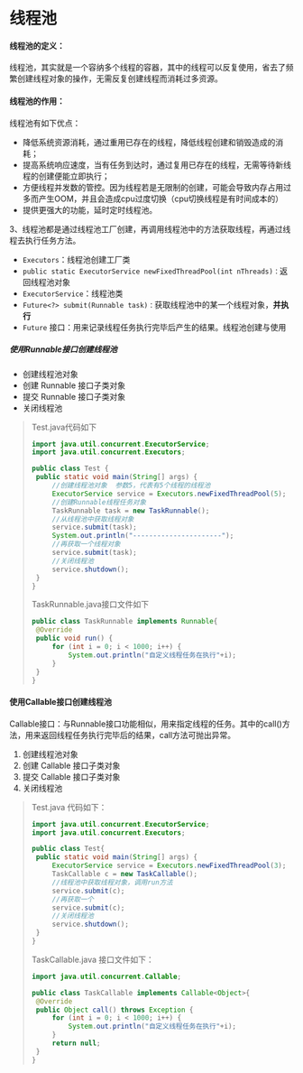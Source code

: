 # 线程池

#### 线程池的定义：

线程池，其实就是一个容纳多个线程的容器，其中的线程可以反复使用，省去了频繁创建线程对象的操作，无需反复创建线程而消耗过多资源。

#### 线程池的作用：

线程池有如下优点：

- 降低系统资源消耗，通过重用已存在的线程，降低线程创建和销毁造成的消耗；
- 提高系统响应速度，当有任务到达时，通过复用已存在的线程，无需等待新线程的创建便能立即执行；
- 方便线程并发数的管控。因为线程若是无限制的创建，可能会导致内存占用过多而产生OOM，并且会造成cpu过度切换（cpu切换线程是有时间成本的）
- 提供更强大的功能，延时定时线程池。

3、线程池都是通过线程池工厂创建，再调用线程池中的方法获取线程，再通过线程去执行任务方法。        

- `Executors`：线程池创建工厂类
- `public static ExecutorService newFixedThreadPool(int nThreads)：`返回线程池对象
- `ExecutorService`：线程池类
- `Future<?> submit(Runnable task)：`获取线程池中的某一个线程对象，**并执行**
- `Future` 接口：用来记录线程任务执行完毕后产生的结果。线程池创建与使用



##### 使用Runnable接口创建线程池

- 创建线程池对象
- 创建 Runnable 接口子类对象
- 提交 Runnable 接口子类对象
- 关闭线程池

> Test.java代码如下
>
> ```java
> import java.util.concurrent.ExecutorService;
> import java.util.concurrent.Executors;
> 
> public class Test {
>  public static void main(String[] args) {
>      //创建线程池对象  参数5，代表有5个线程的线程池
>      ExecutorService service = Executors.newFixedThreadPool(5);
>      //创建Runnable线程任务对象
>      TaskRunnable task = new TaskRunnable();
>      //从线程池中获取线程对象
>      service.submit(task);
>      System.out.println("----------------------");
>      //再获取一个线程对象
>      service.submit(task);
>      //关闭线程池
>      service.shutdown();
>  }
> }
> ```
>
> TaskRunnable.java接口文件如下
>
> ```java
> public class TaskRunnable implements Runnable{
>  @Override
>  public void run() {
>      for (int i = 0; i < 1000; i++) {
>          System.out.println("自定义线程任务在执行"+i);
>      }
>  }
> }
> ```

#### 使用Callable接口创建线程池

Callable接口：与Runnable接口功能相似，用来指定线程的任务。其中的call()方法，用来返回线程任务执行完毕后的结果，call方法可抛出异常。

1. 创建线程池对象
2. 创建 Callable 接口子类对象
3. 提交 Callable 接口子类对象
4. 关闭线程池

> Test.java 代码如下：
>
> ```java
> import java.util.concurrent.ExecutorService;
> import java.util.concurrent.Executors;
> 
> public class Test{
>  public static void main(String[] args) {
>      ExecutorService service = Executors.newFixedThreadPool(3);
>      TaskCallable c = new TaskCallable();
>      //线程池中获取线程对象，调用run方法
>      service.submit(c);
>      //再获取一个
>      service.submit(c);
>      //关闭线程池
>      service.shutdown();
>  }
> }
> ```
>
> TaskCallable.java  接口文件如下：
>
> ```java
> import java.util.concurrent.Callable;
> 
> public class TaskCallable implements Callable<Object>{
>  @Override
>  public Object call() throws Exception {
>      for (int i = 0; i < 1000; i++) {
>          System.out.println("自定义线程任务在执行"+i);
>      }
>      return null;
>  }
> }
> ```

